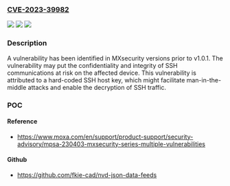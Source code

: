 ### [CVE-2023-39982](https://cve.mitre.org/cgi-bin/cvename.cgi?name=CVE-2023-39982)
![](https://img.shields.io/static/v1?label=Product&message=MXsecurity%20Series&color=blue)
![](https://img.shields.io/static/v1?label=Version&message=1.0%3C%3D%201.0.1%20&color=brighgreen)
![](https://img.shields.io/static/v1?label=Vulnerability&message=CWE-321%3A%20Use%20of%20Hard-coded%20Cryptographic%20Key&color=brighgreen)

### Description

A vulnerability has been identified in MXsecurity versions prior to v1.0.1. The vulnerability may put the confidentiality and integrity of SSH communications at risk on the affected device. This vulnerability is attributed to a hard-coded SSH host key, which might facilitate man-in-the-middle attacks and enable the decryption of SSH traffic.

### POC

#### Reference
- https://www.moxa.com/en/support/product-support/security-advisory/mpsa-230403-mxsecurity-series-multiple-vulnerabilities

#### Github
- https://github.com/fkie-cad/nvd-json-data-feeds

